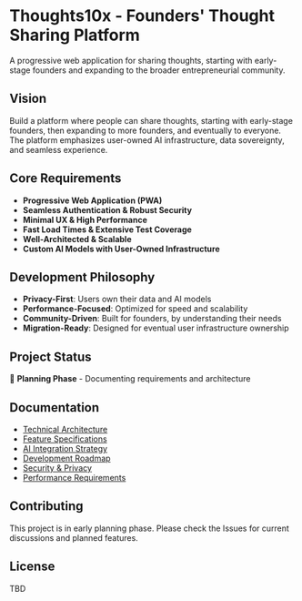 # Thoughts10x - Founders' Thought Sharing Platform

A progressive web application for sharing thoughts, starting with early-stage founders and expanding to the broader entrepreneurial community.

## Vision

Build a platform where people can share thoughts, starting with early-stage founders, then expanding to more founders, and eventually to everyone. The platform emphasizes user-owned AI infrastructure, data sovereignty, and seamless experience.

## Core Requirements

- **Progressive Web Application (PWA)**
- **Seamless Authentication & Robust Security**
- **Minimal UX & High Performance**
- **Fast Load Times & Extensive Test Coverage**
- **Well-Architected & Scalable**
- **Custom AI Models with User-Owned Infrastructure**

## Development Philosophy

- **Privacy-First**: Users own their data and AI models
- **Performance-Focused**: Optimized for speed and scalability
- **Community-Driven**: Built for founders, by understanding their needs
- **Migration-Ready**: Designed for eventual user infrastructure ownership

## Project Status

🚧 **Planning Phase** - Documenting requirements and architecture

## Documentation

- [Technical Architecture](./docs/architecture.md)
- [Feature Specifications](./docs/features.md)
- [AI Integration Strategy](./docs/ai-strategy.md)
- [Development Roadmap](./docs/roadmap.md)
- [Security & Privacy](./docs/security.md)
- [Performance Requirements](./docs/performance.md)

## Contributing

This project is in early planning phase. Please check the Issues for current discussions and planned features.

## License

TBD
